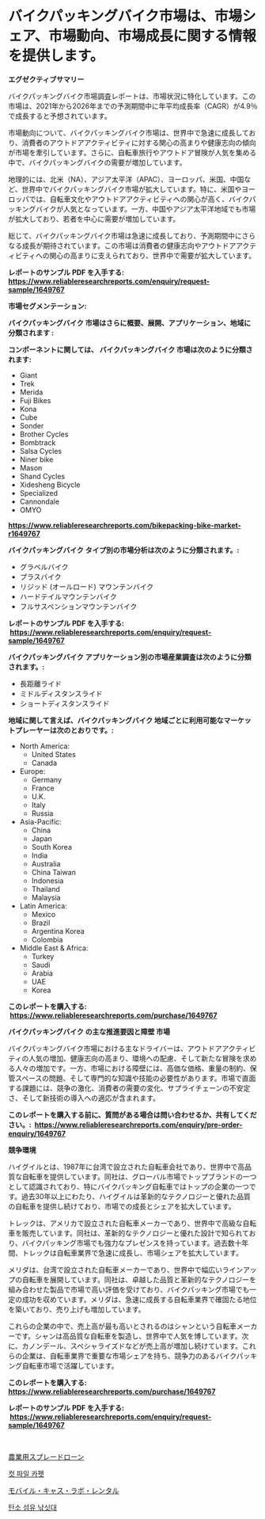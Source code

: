 <p><h1>バイクパッキングバイク市場は、市場シェア、市場動向、市場成長に関する情報を提供します。</h1></p><p><strong>エグゼクティブサマリー</strong></p>
<p><p>バイクパッキングバイク市場調査レポートは、市場状況に特化しています。この市場は、2021年から2026年までの予測期間中に年平均成長率（CAGR）が4.9％で成長すると予想されています。</p><p>市場動向について、バイクパッキングバイク市場は、世界中で急速に成長しており、消費者のアウトドアアクティビティに対する関心の高まりや健康志向の傾向が市場を牽引しています。さらに、自転車旅行やアウトドア冒険が人気を集める中で、バイクパッキングバイクの需要が増加しています。</p><p>地理的には、北米（NA）、アジア太平洋（APAC）、ヨーロッパ、米国、中国など、世界中でバイクパッキングバイク市場が拡大しています。特に、米国やヨーロッパでは、自転車文化やアウトドアアクティビティへの関心が高く、バイクパッキングバイクが人気となっています。一方、中国やアジア太平洋地域でも市場が拡大しており、若者を中心に需要が増加しています。</p><p>総じて、バイクパッキングバイク市場は急速に成長しており、予測期間中にさらなる成長が期待されています。この市場は消費者の健康志向やアウトドアアクティビティへの関心の高まりに支えられており、世界中で需要が拡大しています。</p></p>
<p><strong>レポートのサンプル PDF を入手する: <a href="https://www.reliableresearchreports.com/enquiry/request-sample/1649767">https://www.reliableresearchreports.com/enquiry/request-sample/1649767</a></strong></p>
<p><strong>市場セグメンテーション:</strong></p>
<p><strong> バイクパッキングバイク 市場はさらに概要、展開、アプリケーション、地域に分類されます :</strong></p>
<p><strong>コンポーネントに関しては、 バイクパッキングバイク 市場は次のように分類されます: &nbsp;</strong></p>
<p><ul><li>Giant</li><li>Trek</li><li>Merida</li><li>Fuji Bikes</li><li>Kona</li><li>Cube</li><li>Sonder</li><li>Brother Cycles</li><li>Bombtrack</li><li>Salsa Cycles</li><li>Niner bike</li><li>Mason</li><li>Shand Cycles</li><li>Xidesheng Bicycle</li><li>Specialized</li><li>Cannondale</li><li>OMYO</li></ul></p>
<p><strong><a href="https://www.reliableresearchreports.com/bikepacking-bike-market-r1649767">https://www.reliableresearchreports.com/bikepacking-bike-market-r1649767</a></strong></p>
<p><strong> バイクパッキングバイク タイプ別の市場分析は次のように分類されます。:</strong></p>
<p><ul><li>グラベルバイク</li><li>プラスバイク</li><li>リジッド (オールロード) マウンテンバイク</li><li>ハードテイルマウンテンバイク</li><li>フルサスペンションマウンテンバイク</li></ul></p>
<p><strong>レポートのサンプル PDF を入手する: &nbsp;<a href="https://www.reliableresearchreports.com/enquiry/request-sample/1649767">https://www.reliableresearchreports.com/enquiry/request-sample/1649767</a></strong></p>
<p><strong> バイクパッキングバイク アプリケーション別の市場産業調査は次のように分類されます。:</strong></p>
<p><ul><li>長距離ライド</li><li>ミドルディスタンスライド</li><li>ショートディスタンスライド</li></ul></p>
<p><strong>地域に関して言えば、バイクパッキングバイク 地域ごとに利用可能なマーケットプレーヤーは次のとおりです。:</strong></p>
<p><ul>
    <li>
        North America:
        <ul>
            <li>United States</li>
            <li>Canada</li>
        </ul>
    </li>
    <li>
        Europe:
        <ul>
            <li>Germany</li>
            <li>France</li>
            <li>U.K.</li>
            <li>Italy</li>
            <li>Russia</li>
        </ul>
    </li>
    <li>
        Asia-Pacific:
        <ul>
            <li>China</li>
            <li>Japan</li>
            <li>South Korea</li>
            <li>India</li>
            <li>Australia</li>
            <li>China Taiwan</li>
            <li>Indonesia</li>
            <li>Thailand</li>
            <li>Malaysia</li>
        </ul>
    </li>
    <li>
        Latin America:
        <ul>
            <li>Mexico</li>
            <li>Brazil</li>
            <li>Argentina Korea</li>
            <li>Colombia</li>
        </ul>
    </li>
    <li>
        Middle East & Africa:
        <ul>
            <li>Turkey</li>
            <li>Saudi</li>
            <li>Arabia</li>
            <li>UAE</li>
            <li>Korea</li>
        </ul>
    </li>
    </ul></p>
<p><strong>このレポートを購入する: &nbsp;<a href="https://www.reliableresearchreports.com/purchase/1649767">https://www.reliableresearchreports.com/purchase/1649767</a></strong></p>
<p><strong>バイクパッキングバイク の主な推進要因と障壁 市場</strong></p>
<p><p>バイクパッキングバイク市場における主なドライバーは、アウトドアアクティビティの人気の増加、健康志向の高まり、環境への配慮、そして新たな冒険を求める人々の増加です。一方、市場における障壁には、高価な価格、重量の制約、保管スペースの問題、そして専門的な知識や技能の必要性があります。市場で直面する課題には、競争の激化、消費者の需要の変化、サプライチェーンの不安定さ、そして新技術の導入への適応が含まれます。</p></p>
<p><strong>このレポートを購入する前に、質問がある場合は問い合わせるか、共有してください。:&nbsp; <a href="https://www.reliableresearchreports.com/enquiry/pre-order-enquiry/1649767">https://www.reliableresearchreports.com/enquiry/pre-order-enquiry/1649767</a></strong></p>
<p><strong>競争環境</strong></p>
<p><p>ハイグイルとは、1987年に台湾で設立された自転車会社であり、世界中で高品質な自転車を提供しています。同社は、グローバル市場でトップブランドの一つとして認識されており、特にバイクパッキング自転車ではトップの企業の一つです。過去30年以上にわたり、ハイグイルは革新的なテクノロジーと優れた品質の自転車を提供し続けており、市場での成長とシェアを拡大しています。</p><p>トレックは、アメリカで設立された自転車メーカーであり、世界中で高級な自転車を販売しています。同社は、革新的なテクノロジーと優れた設計で知られており、バイクパッキング市場でも強力なプレゼンスを持っています。過去数十年間、トレックは自転車業界で急速に成長し、市場シェアを拡大しています。</p><p>メリダは、台湾で設立された自転車メーカーであり、世界中で幅広いラインアップの自転車を展開しています。同社は、卓越した品質と革新的なテクノロジーを組み合わせた製品で市場で高い評価を受けており、バイクパッキング市場でも一定の成功を収めています。メリダは、急速に成長する自転車業界で確固たる地位を築いており、売り上げも増加しています。</p><p>これらの企業の中で、売上高が最も高いとされるのはシャンという自転車メーカーです。シャンは高品質な自転車を製造し、世界中で人気を博しています。次に、カノンデール、スペシャライズドなどが売上高が増加し続けています。これらの企業は、自転車業界で重要な市場シェアを持ち、競争力のあるバイクパッキング自転車市場で活躍しています。</p></p>
<p><strong>このレポートを購入する: &nbsp; <a href="https://www.reliableresearchreports.com/purchase/1649767">https://www.reliableresearchreports.com/purchase/1649767</a></strong></p>
<p><strong>レポートのサンプル PDF を入手する: &nbsp;<a href="https://www.reliableresearchreports.com/enquiry/request-sample/1649767">https://www.reliableresearchreports.com/enquiry/request-sample/1649767</a></strong><strong></strong></p>
<p>&nbsp;</p>
<p><p><a href="https://medium.com/@nicholas.ellison0076890/%E8%BE%B2%E6%A5%AD%E7%94%A8%E6%95%A3%E5%B8%83%E3%83%89%E3%83%AD%E3%83%BC%E3%83%B3%E5%B8%82%E5%A0%B4%E3%81%AF-%E5%B8%82%E5%A0%B4%E3%82%B7%E3%82%A7%E3%82%A2-%E5%B8%82%E5%A0%B4%E3%81%AE%E3%83%88%E3%83%AC%E3%83%B3%E3%83%89-%E5%B8%82%E5%A0%B4%E3%81%AE%E6%88%90%E9%95%B7%E3%81%AB%E9%96%A2%E3%81%99%E3%82%8B%E6%83%85%E5%A0%B1%E3%82%92%E6%8F%90%E4%BE%9B%E3%81%97%E3%81%A6%E3%81%84%E3%81%BE%E3%81%99-2fa2d1bf37be">農業用スプレードローン</a></p><p><a href="https://medium.com/@bobbyreitenberg879562023/%EC%BB%B7-%ED%8C%8C%EC%9D%BC-%EC%B9%B4%ED%8E%AB-%EC%8B%9C%EC%9E%A5-%EC%A1%B0%EC%82%AC-%EB%B3%B4%EA%B3%A0%EC%84%9C-%EA%B7%B8-%EC%97%AD%EC%82%AC-%EB%B0%8F-2024%EB%85%84%EB%B6%80%ED%84%B0-2031%EB%85%84%EA%B9%8C%EC%A7%80%EC%9D%98-%EC%98%88%EC%B8%A1-dad867e9793b">컷 파일 카펫</a></p><p><a href="https://medium.com/@pollynsatcherayted345/%E3%83%A2%E3%83%90%E3%82%A4%E3%83%AB%E3%82%AB%E3%83%86%E3%83%BC%E3%83%86%E3%83%AB%E3%83%A9%E3%83%9C%E3%81%AE%E3%83%AC%E3%83%B3%E3%82%BF%E3%83%AB%E5%B8%82%E5%A0%B4%E8%A6%8F%E6%A8%A1%E3%81%AF-%E3%82%B0%E3%83%AD%E3%83%BC%E3%83%90%E3%83%AB%E6%A5%AD%E7%95%8C%E3%81%AB%E3%81%8A%E3%81%91%E3%82%8B%E6%9C%80%E9%81%A9%E3%81%AA%E3%83%9E%E3%83%BC%E3%82%B1%E3%83%86%E3%82%A3%E3%83%B3%E3%82%B0%E3%83%81%E3%83%A3%E3%83%8D%E3%83%AB%E3%82%92%E7%A4%BA%E3%81%97%E3%81%A6%E3%81%84%E3%81%BE%E3%81%99-c267f65dd847">モバイル・キャス・ラボ・レンタル</a></p><p><a href="https://medium.com/@sillysally687568/%EC%B9%B4%EB%B3%B8-%EC%84%AC%EC%9C%A0-%EB%82%9A%EC%8B%9C%EB%8C%80-%EC%8B%9C%EC%9E%A5-%EB%B3%B4%EA%B3%A0%EC%84%9C%EB%8A%94-%EC%9D%B4-%EC%8B%9C%EC%9E%A5%EC%9D%98-%EC%B5%9C%EC%8B%A0-%ED%8A%B8%EB%A0%8C%EB%93%9C%EC%99%80-%EC%84%B1%EC%9E%A5-%EA%B8%B0%ED%9A%8C%EB%A5%BC-%EB%B3%B4%EC%97%AC%EC%A4%8D%EB%8B%88%EB%8B%A4-d332f82fdf69">탄소 섬유 낚싯대</a></p></p>